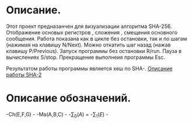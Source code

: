 # Описание.

Этот проект предназанчен для визуализации алгоритма SHA-256. Отображение основых регистров , сложения , смещения основного сообщения.
Работа показана как в цикле без остановки, так и по шагам (нажимая на клавишу N/Next). Можно откатить шаг назад (нажав клавишу P/Previous).
Запуск программы без остановки R/run. Пауза в вычислениях S/stop.  Прекращение выполнеия программы Esc.

Результатом работы программы является хеш  по SHA-.
[Описание работы SHA-2]( https://en.wikipedia.org/wiki/SHA-2)

# Описание обозначений.
-Ch(E,F,G) - 
-Ma(A,B,C) -
-$\sum_0(A)$ = 
-$\sum_1(E)$ -


